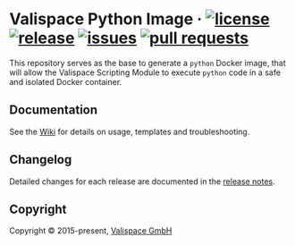 # Valispace Python Image &middot; [![license](https://img.shields.io/github/license/valispace/valifn-python?style=plastic)](LICENSE) [![release](https://img.shields.io/github/v/release/valispace/valifn-python?include_prereleases&style=plastic)](https://github.com/valispace/valifn-python/releases) [![issues](https://img.shields.io/github/issues/valispace/valifn-python?style=plastic)](https://github.com/valispace/valifn-python/issues) [![pull requests](https://img.shields.io/github/issues-pr/valispace/valifn-python?style=plastic)](https://github.com/valispace/valifn-python/pulls)

This repository serves as the base to generate a `python` Docker image, that will allow the Valispace Scripting Module to execute `python` code in a safe and isolated Docker container.


## Documentation

See the [Wiki](https://github.com/valispace/valifn-python/wiki) for details on usage, templates and troubleshooting.


## Changelog

Detailed changes for each release are documented in the [release notes](https://github.com/valispace/valifn-python/releases).


## Copyright

Copyright &copy; 2015-present, [Valispace GmbH](https://www.valispace.com/about-us/)
